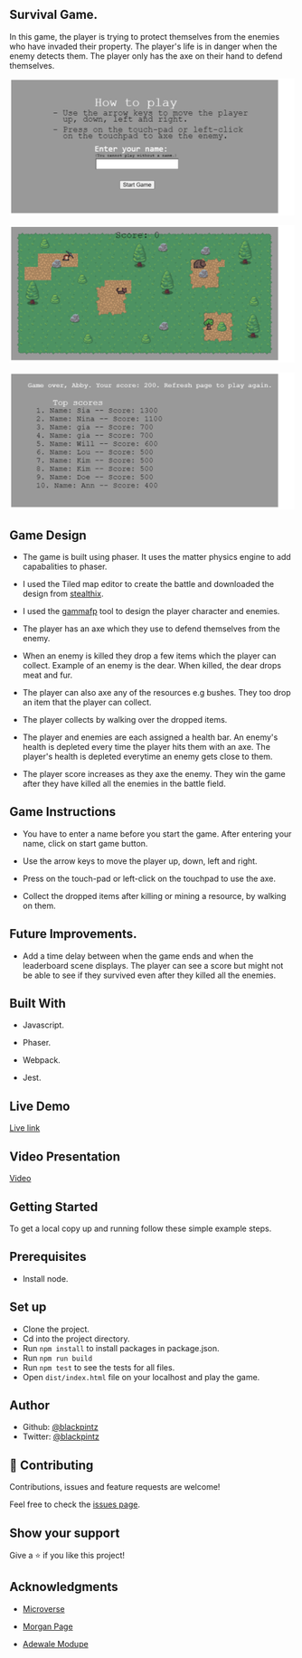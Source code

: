 ## Survival Game.

 In this game, the player is trying to protect themselves from the enemies who have invaded their property. The player's life is in danger when the enemy detects them. The player only has the axe on their hand to defend themselves.

![screenshot](./assets/screenshots/frontPage.png)

![screenshot](./assets/screenshots/battlePage.png)

![screenshot](./assets/screenshots/leaderboardPage.png)


## Game Design

- The game is built using phaser. It uses the matter physics engine to add capabalities to phaser.

- I used the Tiled map editor to create the battle and downloaded the design from [stealthix](https://stealthix.itch.io/rpg-nature-tileset?download).

- I used the [gammafp](https://gammafp.com/tools/) tool to design the player character and enemies.

- The player has an axe which they use to defend themselves from the enemy.

- When an enemy is killed they drop a few items which the player can collect. Example of an enemy is the dear. When killed, the dear drops meat and fur.

- The player can also axe any of the resources e.g bushes. They too drop an item that the player can collect.

- The player collects by walking over the dropped items.

- The player and enemies are each assigned a health bar. An enemy's health is depleted every time the player hits them with an axe. The player's health is depleted everytime an enemy gets close to them.

- The player score increases as they axe the enemy. They win the game after they have killed all the enemies in the battle field.


## Game Instructions

- You have to enter a name before you start the game. After entering your name, click on start game button.

- Use the arrow keys to move the player up, down, left and right.

- Press on the touch-pad or left-click on the touchpad to use the axe.

- Collect the dropped items after killing or mining a resource, by walking on them.


## Future Improvements.

- Add a time delay between when the game ends and when the leaderboard scene displays. The player can see a score but might not be able to see if they survived even after they killed all the enemies.


## Built With

- Javascript.

- Phaser.

- Webpack.

- Jest.

## Live Demo

[Live link](https://axe-phaser-game.netlify.app/)

## Video Presentation

[Video](https://www.loom.com/share/da18f6320f47404b9a53706fea9ca294)

## Getting Started

To get a local copy up and running follow these simple example steps.

## Prerequisites

- Install node.

## Set up

- Clone the project.
- Cd into the project directory.
- Run ```npm install``` to install packages in package.json.
- Run ```npm run build```
- Run ```npm test``` to see the tests for all files.
- Open ```dist/index.html``` file on your localhost and play the game.



## Author

- Github: [@blackpintz](https://github.com/blackpintz)
- Twitter: [@blackpintz](https://twitter.com/blackpintz)


## 🤝 Contributing

Contributions, issues and feature requests are welcome!

Feel free to check the [issues page](https://github.com/blackpintz/RPG-game/issues).

## Show your support

Give a ⭐️ if you like this project!

## Acknowledgments

- [Microverse](https://www.microverse.org/)

- [Morgan Page](https://www.morganpage.tech/)

- [Adewale Modupe](https://github.com/Eshy10/)







